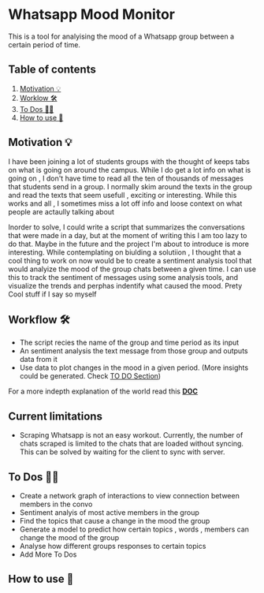 # Whatsapp Mood Monitor

This is a tool for analyising the mood of a Whatsapp group between a certain period of time. 

## Table of contents

1. [Motivation 💡 ](#motivation-💡)
2. [Worklow 🛠️ ](#workflow-🛠️)
3. [To Dos 🤔🤔 ](#to-dos-🤔🤔)
3. [How to use 🔌](#how-to-use-🔌)


## Motivation 💡

I have been joining a lot of students groups  with the thought of keeps tabs on what is going on around the campus. While I do get a lot info on what is going on , I don't have time to read all the ten of thousands of messages that students send in a group. I normally skim around the texts in the group and read the texts that seem usefull , exciting or interesting. While this works and all , I sometimes miss a lot off info and loose context on what people are actaully talking about

Inorder to solve, I could write a script that summarizes the conversations that were made in a day, but at the moment of writing this I am too lazy to do that. Maybe in the future and the project I'm about to introduce is more interesting. While contemplating on biulding a solutiion , I thought that a cool thing to work on now would be to create a sentiment analysis tool that would analyize the mood of the group chats between a given time. I can use this to track the sentiment of messages using some analysis tools, and visualize the trends and perphas indentify what caused the mood. Prety Cool stuff if I say so myself

## Workflow 🛠️

- The script recies the name of the group and time period as its input
- An sentiment analysis the text message from those group and outputs data from it
- Use data to plot changes in the mood in a given period. (More insights could be generated. Check [TO DO Section](#to-dos-🤔🤔))

For a more indepth explanation of the world read this **[DOC](docs/README.md)**
## Current limitations
- Scraping Whatsapp is not an easy workout. Currently, the number of chats scraped is limited to the chats that are loaded without syncing. This can be solved by waiting for the client to sync with server.

## To Dos 🤔🤔

- Create a network graph of interactions to view connection between members in the convo
- Sentiment analyis of most active members in the group
- Find the topics that cause a change in the mood the group
- Generate a model to predict how certain topics , words , members can change the mood of the group
- Analyse how different groups responses to certain topics
- Add More To Dos

## How to use 🔌

